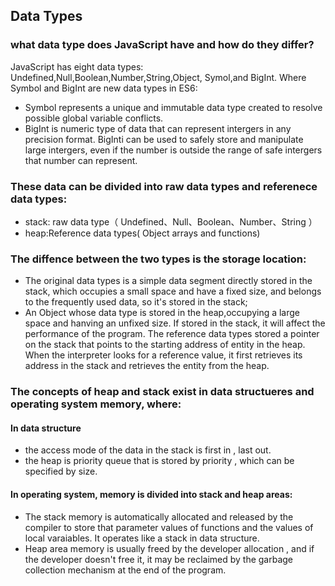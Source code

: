 
## Data Types
### what data type does JavaScript have and how do they differ?
JavaScript has eight data types:  Undefined,Null,Boolean,Number,String,Object, Symol,and BigInt.
Where Symbol and BigInt are new data types in ES6:

- Symbol represents a unique and immutable data type created to resolve possible global variable conflicts.
- BigInt is numeric type  of data that can represent intergers in any precision format. BigInti can be used to safely store and manipulate large intergers, even if the number is outside the range of safe intergers that number can represent.
### These data can be divided into raw data types and referenece data types:

- stack: raw data type（ Undefined、Null、Boolean、Number、String ）
- heap:Reference data types(  Object arrays and functions)

### The diffence between the two types is the storage location:

- The original data types is a simple data segment directly stored in the stack, which  occupies a  small space and have a fixed size, and belongs to the frequently used data, so it's  stored in the stack;
- An Object whose data type is stored in the heap,occupying a large space and hanving an unfixed size. If stored in the stack, it will affect the performance of the program. The reference data types stored a pointer on the stack that points to the starting address of entity in the heap. When the interpreter looks for a reference value, it first retrieves its address in the stack  and retrieves the entity from the heap.
### The concepts of heap and stack exist in data structueres and operating system memory, where:
#### In data structure

-  the access mode of  the data in the stack  is first in , last out.
- the heap is priority queue that is stored by priority , which can be specified by size.

#### In operating system, memory is divided into stack and heap areas:

- The stack memory is automatically allocated and released by the compiler to store that parameter values of functions and the values of local varaiables. It operates like a  stack in data structure.
- Heap area memory is usually freed by the developer allocation , and if the developer doesn't free it, it may be reclaimed by the garbage collection mechanism at the end of the program.

